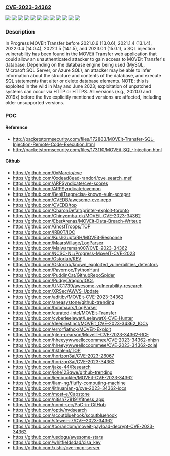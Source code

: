 ### [CVE-2023-34362](https://cve.mitre.org/cgi-bin/cvename.cgi?name=CVE-2023-34362)
![](https://img.shields.io/static/v1?label=Product&message=n%2Fa&color=blue)
![](https://img.shields.io/static/v1?label=Version&message=0%20&color=brightgreen)
![](https://img.shields.io/static/v1?label=Version&message=14.0.5.45%20&color=brightgreen)
![](https://img.shields.io/static/v1?label=Version&message=14.1.0.0%20&color=brightgreen)
![](https://img.shields.io/static/v1?label=Version&message=2020.1%20&color=brightgreen)
![](https://img.shields.io/static/v1?label=Version&message=2021.0%20&color=brightgreen)
![](https://img.shields.io/static/v1?label=Version&message=2021.1.0%20&color=brightgreen)
![](https://img.shields.io/static/v1?label=Version&message=2022.0.0%20&color=brightgreen)
![](https://img.shields.io/static/v1?label=Version&message=2022.1.0%20&color=brightgreen)
![](https://img.shields.io/static/v1?label=Version&message=2023.0.0%20&color=brightgreen)
![](https://img.shields.io/static/v1?label=Version&message=n%2Fa%20&color=brightgreen)
![](https://img.shields.io/static/v1?label=Vulnerability&message=n%2Fa&color=brightgreen)

### Description

In Progress MOVEit Transfer before 2021.0.6 (13.0.6), 2021.1.4 (13.1.4), 2022.0.4 (14.0.4), 2022.1.5 (14.1.5), and 2023.0.1 (15.0.1), a SQL injection vulnerability has been found in the MOVEit Transfer web application that could allow an unauthenticated attacker to gain access to MOVEit Transfer's database. Depending on the database engine being used (MySQL, Microsoft SQL Server, or Azure SQL), an attacker may be able to infer information about the structure and contents of the database, and execute SQL statements that alter or delete database elements. NOTE: this is exploited in the wild in May and June 2023; exploitation of unpatched systems can occur via HTTP or HTTPS. All versions (e.g., 2020.0 and 2019x) before the five explicitly mentioned versions are affected, including older unsupported versions.

### POC

#### Reference
- http://packetstormsecurity.com/files/172883/MOVEit-Transfer-SQL-Injection-Remote-Code-Execution.html
- http://packetstormsecurity.com/files/173110/MOVEit-SQL-Injection.html

#### Github
- https://github.com/0xMarcio/cve
- https://github.com/0xdead8ead-randori/cve_search_msf
- https://github.com/ARPSyndicate/cve-scores
- https://github.com/ARPSyndicate/cvemon
- https://github.com/BenjiTrapp/cisa-known-vuln-scraper
- https://github.com/CVEDB/awesome-cve-repo
- https://github.com/CVEDB/top
- https://github.com/CharonDefalt/printer-exploit-toronto
- https://github.com/Chinyemba-ck/MOVEit-CVE-2023-34362
- https://github.com/EberArenas/MOVEit-Data-Breach-Writeup
- https://github.com/GhostTroops/TOP
- https://github.com/IRB0T/IOC
- https://github.com/KushGuptaRH/MOVEit-Response
- https://github.com/MaarsVillage/LogParser
- https://github.com/Malwareman007/CVE-2023-34362
- https://github.com/NCSC-NL/Progress-MoveIT-CVE-2023
- https://github.com/Ostorlab/KEV
- https://github.com/Ostorlab/known_exploited_vulnerbilities_detectors
- https://github.com/Pavornoc/PythonHunt
- https://github.com/PuddinCat/GithubRepoSpider
- https://github.com/PudgyDragon/IOCs
- https://github.com/UNC1739/awesome-vulnerability-research
- https://github.com/XRSec/AWVS-Update
- https://github.com/aditibv/MOVEit-CVE-2023-34362
- https://github.com/aneasystone/github-trending
- https://github.com/bobmaars/LogParser
- https://github.com/curated-intel/MOVEit-Transfer
- https://github.com/cyberleelawat/LeelawatX-CVE-Hunter
- https://github.com/deepinstinct/MOVEit_CVE-2023-34362_IOCs
- https://github.com/errorfiathck/MOVEit-Exploit
- https://github.com/glen-pearson/MoveIT-CVE-2023-34362-RCE
- https://github.com/hheeyywweellccoommee/CVE-2023-34362-nhjxn
- https://github.com/hheeyywweellccoommee/CVE-2023-34362-zcial
- https://github.com/hktalent/TOP
- https://github.com/horizon3ai/CVE-2023-26067
- https://github.com/horizon3ai/CVE-2023-34362
- https://github.com/jake-44/Research
- https://github.com/johe123qwe/github-trending
- https://github.com/kenbuckler/MOVEit-CVE-2023-34362
- https://github.com/liam-ng/fluffy-computing-machine
- https://github.com/lithuanian-g/cve-2023-34362-iocs
- https://github.com/most-e/Capstone
- https://github.com/nitish778191/fitness_app
- https://github.com/nomi-sec/PoC-in-GitHub
- https://github.com/optiv/nvdsearch
- https://github.com/scoutbluehook/scoutbluehook
- https://github.com/sfewer-r7/CVE-2023-34362
- https://github.com/toorandom/moveit-payload-decrypt-CVE-2023-34362
- https://github.com/usdogu/awesome-stars
- https://github.com/whitfieldsdad/cisa_kev
- https://github.com/xishir/cve-mcp-server

